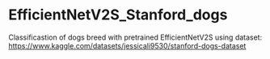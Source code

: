 # EfficientNetV2S_Stanford_dogs
Classificastion of dogs breed with pretrained EfficientNetV2S
using dataset: <link>https://www.kaggle.com/datasets/jessicali9530/stanford-dogs-dataset</link>
